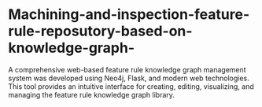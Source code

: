 # Machining-and-inspection-feature-rule-reposutory-based-on-knowledge-graph-
A comprehensive web-based feature rule knowledge graph management system was developed using Neo4j, Flask, and modern web technologies. This tool provides an intuitive interface for creating, editing, visualizing, and managing the feature rule knowledge graph library.
